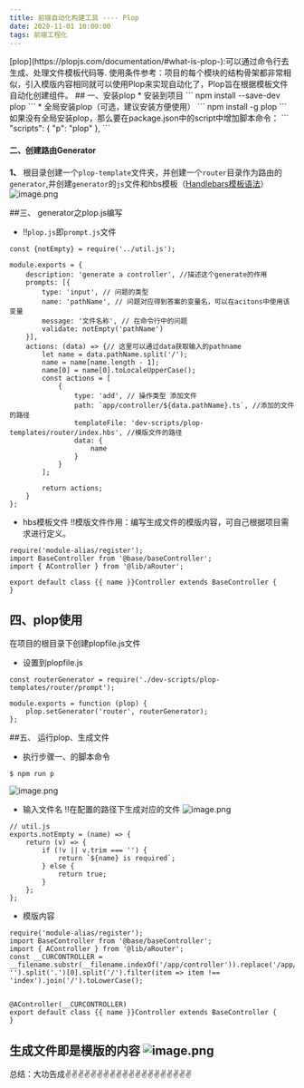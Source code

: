 ```yaml
---
title: 前端自动化构建工具 ---- Plop
date: 2020-11-01 10:00:00
tags: 前端工程化
---
```

<meta name="referrer" content="no-referrer"/>
[plop](https://plopjs.com/documentation/#what-is-plop-):可以通过命令行去生成、处理文件模板代码等.
使用条件参考：项目的每个模块的结构骨架都非常相似，引入模版内容相同就可以使用Plop来实现自动化了，Plop旨在根据模板文件自动化创建组件。
## 一、安装plop
* 安装到项目
```
  npm install --save-dev plop
```
* 全局安装plop（可选，建议安装方便使用）
```
npm install -g plop
```
如果没有全局安装plop，那么要在package.json中的script中增加脚本命令：
```
"scripts": {
    "p": "plop"
 },
```

#### 二、创建路由Generator

**1、** 根目录创建一个`plop-template`文件夹，并创建一个`router`目录作为路由的`generator`,并创建`generator`的`js`文件和hbs模板（[Handlebars模板语法](https://handlebarsjs.com/zh/guide/#%E4%BB%80%E4%B9%88%E6%98%AF-handlebars%EF%BC%9F)）
![image.png](https://upload-images.jianshu.io/upload_images/11846892-eaca3ce1d5a18c20.png?imageMogr2/auto-orient/strip%7CimageView2/2/w/1240)

##三、 generator之plop.js编写
* !!`plop.js`即`prompt.js`文件
```
const {notEmpty} = require('../util.js');

module.exports = {
    description: 'generate a controller', //描述这个generate的作用
    prompts: [{
        type: 'input', // 问题的类型
        name: 'pathName', // 问题对应得到答案的变量名，可以在acitons中使用该变量
        message: '文件名称', // 在命令行中的问题
        validate: notEmpty('pathName')
    }],
    actions: (data) => {// 这里可以通过data获取输入的pathname
        let name = data.pathName.split('/');
        name = name[name.length - 1];
        name[0] = name[0].toLocaleUpperCase();
        const actions = [
            {
                type: 'add', // 操作类型 添加文件
                path: `app/controller/${data.pathName}.ts`, //添加的文件的路径
                templateFile: 'dev-scripts/plop-templates/router/index.hbs', //模版文件的路径
                data: {
                    name
                }
            }
        ];

        return actions;
    }
};
```
* hbs模板文件
!!模版文件作用：编写生成文件的模版内容，可自己根据项目需求进行定义。
```
require('module-alias/register');
import BaseController from '@base/baseController';
import { AController } from '@lib/aRouter';

export default class {{ name }}Controller extends BaseController {
}
```
## 四、plop使用
在项目的根目录下创建plopfile.js文件

*  设置到plopfile.js
```
const routerGenerator = require('./dev-scripts/plop-templates/router/prompt');

module.exports = function (plop) {
    plop.setGenerator('router', routerGenerator);
};
```
##五、 运行plop、生成文件
* 执行步骤一、的脚本命令
```
$ npm run p
```
![image.png](https://upload-images.jianshu.io/upload_images/11846892-7757ee07e09cb588.png?imageMogr2/auto-orient/strip%7CimageView2/2/w/1240)
* 输入文件名
!!在配置的路径下生成对应的文件
![image.png](https://upload-images.jianshu.io/upload_images/11846892-f4864eb0598a116d.png?imageMogr2/auto-orient/strip%7CimageView2/2/w/1240)
```
// util.js
exports.notEmpty = (name) => {
    return (v) => {
        if (!v || v.trim === '') {
            return `${name} is required`;
        } else {
            return true;
        }
    };
};
```
* 模版内容
```
require('module-alias/register');
import BaseController from '@base/baseController';
import { AController } from '@lib/aRouter';
const __CURCONTROLLER = __filename.substr(__filename.indexOf('/app/controller')).replace('/app/controller', '').split('.')[0].split('/').filter(item => item !== 'index').join('/').toLowerCase();


@AController(__CURCONTROLLER)
export default class {{ name }}Controller extends BaseController {
}
```
生成文件即是模版的内容
![image.png](https://upload-images.jianshu.io/upload_images/11846892-2814dec9f30b593b.png?imageMogr2/auto-orient/strip%7CimageView2/2/w/1240)
----

总结：大功告成✌️✌️✌️✌️✌️✌️✌️✌️✌️✌️✌️✌️✌️✌️✌️✌️✌️✌️✌️✌️





